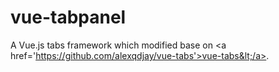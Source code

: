 # vue-tabpanel
A Vue.js tabs framework which modified base on &lt;a href='https://github.com/alexqdjay/vue-tabs'>vue-tabs&lt;/a>.
